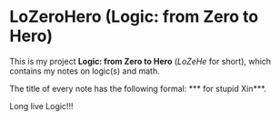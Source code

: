 # LoZeroHero (Logic: from Zero to Hero)

This is my project **Logic: from Zero to Hero** (*LoZeHe* for short), which contains my notes on logic(s) and math.

The title of every note has the following formal: *** <xxxx> for stupid Xin***.

Long live Logic!!!
